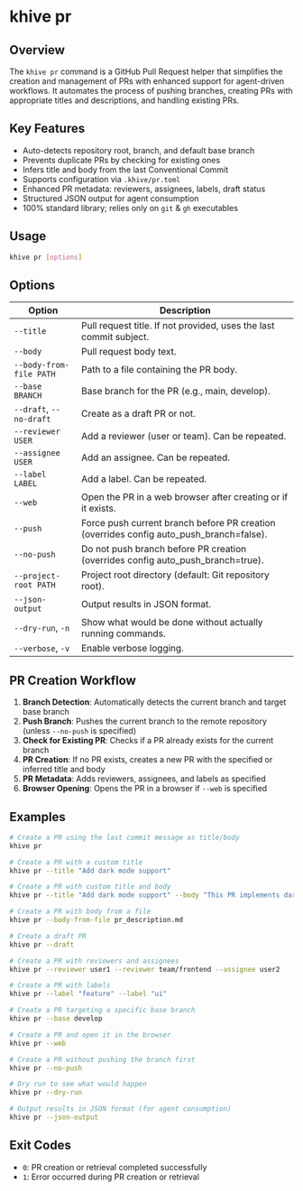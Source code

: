 # khive pr

## Overview

The `khive pr` command is a GitHub Pull Request helper that simplifies the
creation and management of PRs with enhanced support for agent-driven workflows.
It automates the process of pushing branches, creating PRs with appropriate
titles and descriptions, and handling existing PRs.

## Key Features

- Auto-detects repository root, branch, and default base branch
- Prevents duplicate PRs by checking for existing ones
- Infers title and body from the last Conventional Commit
- Supports configuration via `.khive/pr.toml`
- Enhanced PR metadata: reviewers, assignees, labels, draft status
- Structured JSON output for agent consumption
- 100% standard library; relies only on `git` & `gh` executables

## Usage

```bash
khive pr [options]
```

## Options

| Option                  | Description                                                                             |
| ----------------------- | --------------------------------------------------------------------------------------- |
| `--title`               | Pull request title. If not provided, uses the last commit subject.                      |
| `--body`                | Pull request body text.                                                                 |
| `--body-from-file PATH` | Path to a file containing the PR body.                                                  |
| `--base BRANCH`         | Base branch for the PR (e.g., main, develop).                                           |
| `--draft`, `--no-draft` | Create as a draft PR or not.                                                            |
| `--reviewer USER`       | Add a reviewer (user or team). Can be repeated.                                         |
| `--assignee USER`       | Add an assignee. Can be repeated.                                                       |
| `--label LABEL`         | Add a label. Can be repeated.                                                           |
| `--web`                 | Open the PR in a web browser after creating or if it exists.                            |
| `--push`                | Force push current branch before PR creation (overrides config auto_push_branch=false). |
| `--no-push`             | Do not push branch before PR creation (overrides config auto_push_branch=true).         |
| `--project-root PATH`   | Project root directory (default: Git repository root).                                  |
| `--json-output`         | Output results in JSON format.                                                          |
| `--dry-run`, `-n`       | Show what would be done without actually running commands.                              |
| `--verbose`, `-v`       | Enable verbose logging.                                                                 |

## PR Creation Workflow

1. **Branch Detection**: Automatically detects the current branch and target
   base branch
2. **Push Branch**: Pushes the current branch to the remote repository (unless
   `--no-push` is specified)
3. **Check for Existing PR**: Checks if a PR already exists for the current
   branch
4. **PR Creation**: If no PR exists, creates a new PR with the specified or
   inferred title and body
5. **PR Metadata**: Adds reviewers, assignees, and labels as specified
6. **Browser Opening**: Opens the PR in a browser if `--web` is specified

## Examples

```bash
# Create a PR using the last commit message as title/body
khive pr

# Create a PR with a custom title
khive pr --title "Add dark mode support"

# Create a PR with custom title and body
khive pr --title "Add dark mode support" --body "This PR implements dark mode as discussed in issue #42."

# Create a PR with body from a file
khive pr --body-from-file pr_description.md

# Create a draft PR
khive pr --draft

# Create a PR with reviewers and assignees
khive pr --reviewer user1 --reviewer team/frontend --assignee user2

# Create a PR with labels
khive pr --label "feature" --label "ui"

# Create a PR targeting a specific base branch
khive pr --base develop

# Create a PR and open it in the browser
khive pr --web

# Create a PR without pushing the branch first
khive pr --no-push

# Dry run to see what would happen
khive pr --dry-run

# Output results in JSON format (for agent consumption)
khive pr --json-output
```

## Exit Codes

- `0`: PR creation or retrieval completed successfully
- `1`: Error occurred during PR creation or retrieval
